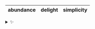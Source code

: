 | abundance | delight | simplicity |
| :-------: | :-----: | :--------: |

<details>
  <summary>✨</summary>
  These words are chosen at random each day. New words will appear here tomorrow morning.
</details>